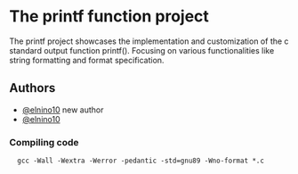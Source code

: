 # The printf function project

The printf project showcases the implementation and customization of the c standard output function printf(). Focusing on various functionalities like string formatting and format specification.

## Authors

- [@elnino10](https://www.github.com/elnino10)
new author
- [@elnino10](https://www.github.com/elnino10)

### Compiling code

```
  gcc -Wall -Wextra -Werror -pedantic -std=gnu89 -Wno-format *.c
```
